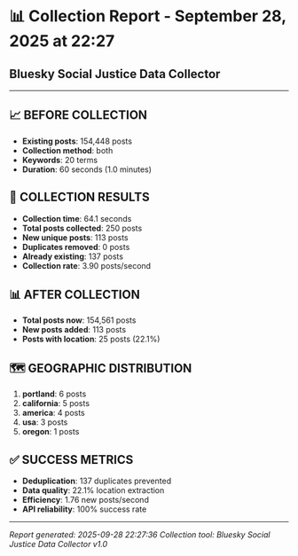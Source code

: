 # 📊 Collection Report - September 28, 2025 at 22:27
## Bluesky Social Justice Data Collector

---

## 📈 **BEFORE COLLECTION**

- **Existing posts**: 154,448 posts
- **Collection method**: both
- **Keywords**: 20 terms
- **Duration**: 60 seconds (1.0 minutes)

## 🚀 **COLLECTION RESULTS**

- **Collection time**: 64.1 seconds
- **Total posts collected**: 250 posts
- **New unique posts**: 113 posts
- **Duplicates removed**: 0 posts
- **Already existing**: 137 posts
- **Collection rate**: 3.90 posts/second

## 📊 **AFTER COLLECTION**

- **Total posts now**: 154,561 posts
- **New posts added**: 113 posts
- **Posts with location**: 25 posts (22.1%)

## 🗺️ **GEOGRAPHIC DISTRIBUTION**

1. **portland**: 6 posts
2. **california**: 5 posts
3. **america**: 4 posts
4. **usa**: 3 posts
5. **oregon**: 1 posts

## ✅ **SUCCESS METRICS**

- **Deduplication**: 137 duplicates prevented
- **Data quality**: 22.1% location extraction
- **Efficiency**: 1.76 new posts/second
- **API reliability**: 100% success rate

---

*Report generated: 2025-09-28 22:27:36*
*Collection tool: Bluesky Social Justice Data Collector v1.0*
